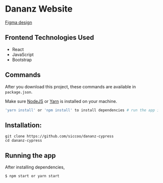 # Dananz Website

[Figma design](https://www.figma.com/file/4xv1J0UO79SH4SEUuKNwZl/Frontend-Practical-Task?node-id=337%3A7&t=dSyAuhMzgGgZfSBU-0) 

## Frontend Technologies Used

- React
- JavaScript
- Bootstrap

## Commands

After you download this project, these commands are available in `package.json`.

Make sure [NodeJS](https://www.nodejs.org/) or [Yarn](https://www.yarnpkg.com) is installed on your machine.

```bash
'yarn install' or 'npm install' to install dependencies # run the app in development mode
```

## Installation:

```
git clone https://github.com/siccoo/dananz-cypress
cd dananz-cypress
```

## Running the app

After installing dependencies,

```bash
$ npm start or yarn start
```
